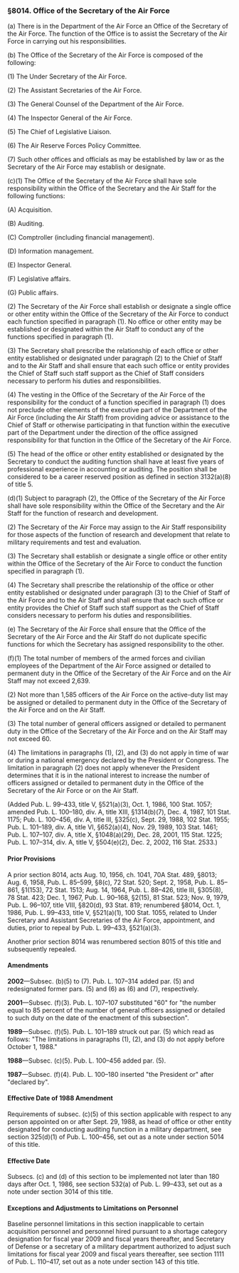 ### §8014. Office of the Secretary of the Air Force ###

(a) There is in the Department of the Air Force an Office of the Secretary of the Air Force. The function of the Office is to assist the Secretary of the Air Force in carrying out his responsibilities.

(b) The Office of the Secretary of the Air Force is composed of the following:

(1) The Under Secretary of the Air Force.

(2) The Assistant Secretaries of the Air Force.

(3) The General Counsel of the Department of the Air Force.

(4) The Inspector General of the Air Force.

(5) The Chief of Legislative Liaison.

(6) The Air Reserve Forces Policy Committee.

(7) Such other offices and officials as may be established by law or as the Secretary of the Air Force may establish or designate.

(c)(1) The Office of the Secretary of the Air Force shall have sole responsibility within the Office of the Secretary and the Air Staff for the following functions:

(A) Acquisition.

(B) Auditing.

(C) Comptroller (including financial management).

(D) Information management.

(E) Inspector General.

(F) Legislative affairs.

(G) Public affairs.

(2) The Secretary of the Air Force shall establish or designate a single office or other entity within the Office of the Secretary of the Air Force to conduct each function specified in paragraph (1). No office or other entity may be established or designated within the Air Staff to conduct any of the functions specified in paragraph (1).

(3) The Secretary shall prescribe the relationship of each office or other entity established or designated under paragraph (2) to the Chief of Staff and to the Air Staff and shall ensure that each such office or entity provides the Chief of Staff such staff support as the Chief of Staff considers necessary to perform his duties and responsibilities.

(4) The vesting in the Office of the Secretary of the Air Force of the responsibility for the conduct of a function specified in paragraph (1) does not preclude other elements of the executive part of the Department of the Air Force (including the Air Staff) from providing advice or assistance to the Chief of Staff or otherwise participating in that function within the executive part of the Department under the direction of the office assigned responsibility for that function in the Office of the Secretary of the Air Force.

(5) The head of the office or other entity established or designated by the Secretary to conduct the auditing function shall have at least five years of professional experience in accounting or auditing. The position shall be considered to be a career reserved position as defined in section 3132(a)(8) of title 5.

(d)(1) Subject to paragraph (2), the Office of the Secretary of the Air Force shall have sole responsibility within the Office of the Secretary and the Air Staff for the function of research and development.

(2) The Secretary of the Air Force may assign to the Air Staff responsibility for those aspects of the function of research and development that relate to military requirements and test and evaluation.

(3) The Secretary shall establish or designate a single office or other entity within the Office of the Secretary of the Air Force to conduct the function specified in paragraph (1).

(4) The Secretary shall prescribe the relationship of the office or other entity established or designated under paragraph (3) to the Chief of Staff of the Air Force and to the Air Staff and shall ensure that each such office or entity provides the Chief of Staff such staff support as the Chief of Staff considers necessary to perform his duties and responsibilities.

(e) The Secretary of the Air Force shall ensure that the Office of the Secretary of the Air Force and the Air Staff do not duplicate specific functions for which the Secretary has assigned responsibility to the other.

(f)(1) The total number of members of the armed forces and civilian employees of the Department of the Air Force assigned or detailed to permanent duty in the Office of the Secretary of the Air Force and on the Air Staff may not exceed 2,639.

(2) Not more than 1,585 officers of the Air Force on the active-duty list may be assigned or detailed to permanent duty in the Office of the Secretary of the Air Force and on the Air Staff.

(3) The total number of general officers assigned or detailed to permanent duty in the Office of the Secretary of the Air Force and on the Air Staff may not exceed 60.

(4) The limitations in paragraphs (1), (2), and (3) do not apply in time of war or during a national emergency declared by the President or Congress. The limitation in paragraph (2) does not apply whenever the President determines that it is in the national interest to increase the number of officers assigned or detailed to permanent duty in the Office of the Secretary of the Air Force or on the Air Staff.

(Added Pub. L. 99–433, title V, §521(a)(3), Oct. 1, 1986, 100 Stat. 1057; amended Pub. L. 100–180, div. A, title XIII, §1314(b)(7), Dec. 4, 1987, 101 Stat. 1175; Pub. L. 100–456, div. A, title III, §325(c), Sept. 29, 1988, 102 Stat. 1955; Pub. L. 101–189, div. A, title VI, §652(a)(4), Nov. 29, 1989, 103 Stat. 1461; Pub. L. 107–107, div. A, title X, §1048(a)(29), Dec. 28, 2001, 115 Stat. 1225; Pub. L. 107–314, div. A, title V, §504(e)(2), Dec. 2, 2002, 116 Stat. 2533.)

#### Prior Provisions ####

A prior section 8014, acts Aug. 10, 1956, ch. 1041, 70A Stat. 489, §8013; Aug. 6, 1958, Pub. L. 85–599, §8(c), 72 Stat. 520; Sept. 2, 1958, Pub. L. 85–861, §1(153), 72 Stat. 1513; Aug. 14, 1964, Pub. L. 88–426, title III, §305(8), 78 Stat. 423; Dec. 1, 1967, Pub. L. 90–168, §2(15), 81 Stat. 523; Nov. 9, 1979, Pub. L. 96–107, title VIII, §820(d), 93 Stat. 819; renumbered §8014, Oct. 1, 1986, Pub. L. 99–433, title V, §521(a)(1), 100 Stat. 1055, related to Under Secretary and Assistant Secretaries of the Air Force, appointment, and duties, prior to repeal by Pub. L. 99–433, §521(a)(3).

Another prior section 8014 was renumbered section 8015 of this title and subsequently repealed.

#### Amendments ####

**2002**—Subsec. (b)(5) to (7). Pub. L. 107–314 added par. (5) and redesignated former pars. (5) and (6) as (6) and (7), respectively.

**2001**—Subsec. (f)(3). Pub. L. 107–107 substituted "60" for "the number equal to 85 percent of the number of general officers assigned or detailed to such duty on the date of the enactment of this subsection".

**1989**—Subsec. (f)(5). Pub. L. 101–189 struck out par. (5) which read as follows: "The limitations in paragraphs (1), (2), and (3) do not apply before October 1, 1988."

**1988**—Subsec. (c)(5). Pub. L. 100–456 added par. (5).

**1987**—Subsec. (f)(4). Pub. L. 100–180 inserted "the President or" after "declared by".

#### Effective Date of 1988 Amendment ####

Requirements of subsec. (c)(5) of this section applicable with respect to any person appointed on or after Sept. 29, 1988, as head of office or other entity designated for conducting auditing function in a military department, see section 325(d)(1) of Pub. L. 100–456, set out as a note under section 5014 of this title.

#### Effective Date ####

Subsecs. (c) and (d) of this section to be implemented not later than 180 days after Oct. 1, 1986, see section 532(a) of Pub. L. 99–433, set out as a note under section 3014 of this title.

#### Exceptions and Adjustments to Limitations on Personnel ####

Baseline personnel limitations in this section inapplicable to certain acquisition personnel and personnel hired pursuant to a shortage category designation for fiscal year 2009 and fiscal years thereafter, and Secretary of Defense or a secretary of a military department authorized to adjust such limitations for fiscal year 2009 and fiscal years thereafter, see section 1111 of Pub. L. 110–417, set out as a note under section 143 of this title.